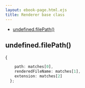 ```yaml
---
layout: ebook-page.html.ejs
title: Renderer base class
---
```

  - [undefined.filePath()](#undefinedfilepath)

## undefined.filePath()

  {
```js
  	path: matches[0],
  	renderedFileName: matches[1],
  	extension: matches[2]
  };
```
